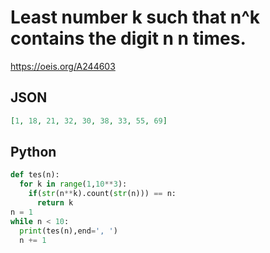 # Least number k such that n^k contains the digit n n times\.
https://oeis.org/A244603
## JSON
```JSON
[1, 18, 21, 32, 30, 38, 33, 55, 69]
```
## Python
```Python
def tes(n):
  for k in range(1,10**3):
    if(str(n**k).count(str(n))) == n:
      return k
n = 1
while n < 10:
  print(tes(n),end=', ')
  n += 1
```
